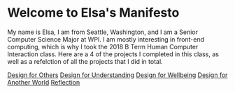 # Welcome to Elsa's Manifesto

My name is Elsa, I am from Seattle, Washington, and I am a Senior Computer Science Major at WPI. I am mostly interesting in front-end computing, which is why I took the 2018 B Term Human Computer Interaction class. Here are a 4 of the projects I completed in this class, as well as a refelction of all the projects that I did in total.

[Design for Others](https://medium.com/@msflynn45/worcester-public-library-website-redesign-aab397455152)
[Design for Understanding](https://medium.com/@eluthi15/welcome-to-del-taco-a47d38f87c32)
[Design for Wellbeing](https://medium.com/@eluthi15/feeling-sleepy-9c663a3153)
[Design for Another World](https://medium.com/@eluthi15/design-for-another-world-group-design-doc-8e275f993a08)
[Reflection]()
